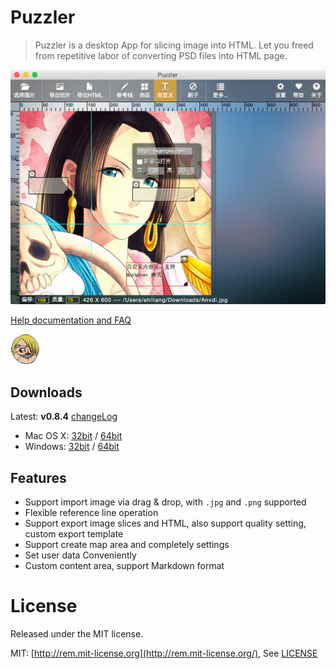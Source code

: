 Puzzler
==============

> Puzzler is a desktop App for slicing image into HTML. Let you freed from repetitive labor of converting PSD files into HTML page.

<img src="docs/screenshot.png" width="700">

[Help documentation and FAQ](docs/HELP.md)

![puzzler](src/img/logo.png)

## Downloads

Latest: **v0.8.4** [changeLog](docs/CHANGELOG.md)

- Mac OS X: [32bit](http://pan.baidu.com/s/1jGDA2yU) / [64bit](http://pan.baidu.com/s/1c0ju7de)
- Windows: [32bit](http://pan.baidu.com/s/1c0sNYQs) / [64bit](http://pan.baidu.com/s/1bnHS2B1)

## Features

- Support import image via drag & drop, with `.jpg` and `.png` supported
- Flexible reference line operation
- Support export image slices and HTML, also support quality setting, custom export template
- Support create map area and completely settings
- Set user data Conveniently
- Custom content area, support Markdown format

# License
Released under the MIT license.

MIT: [http://rem.mit-license.org](http://rem.mit-license.org/), See [LICENSE](/LICENSE)
